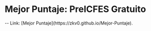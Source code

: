 <h1>Mejor Puntaje: PreICFES Gratuito</h1>
--
Link: [Mejor Puntaje](https://zkv0.github.io/Mejor-Puntaje).


